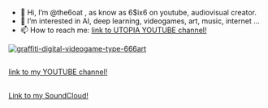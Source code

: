 
- 👋 Hi, I’m @the6oat , as know as 6$ix6 on youtube, audiovisual creator.
- 👀 I’m interested in AI, deep learning, videogames, art, music, internet ...
- 📫 How to reach me: [link to UTOPIA YOUTUBE channel!](https://www.youtube.com/channel/UCuu4F8ciHltIPsShWrMvyEA)

<a href="https://ibb.co/dPw7RGF"><img src="https://i.ibb.co/0CRQxhT/graffiti-digital-videogame-type-666art.jpg" alt="graffiti-digital-videogame-type-666art" border="0"></a>


##

[link to my YOUTUBE channel!](https://www.youtube.com/c/MAIKELPFSTHEONEPERREOMEN)

##

[Link to my SoundCloud!](https://soundcloud.com/6six6-thegoat)





